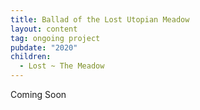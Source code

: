 ```yaml
---
title: Ballad of the Lost Utopian Meadow
layout: content
tag: ongoing project
pubdate: "2020"
children:
  - Lost ~ The Meadow
---
```

Coming Soon